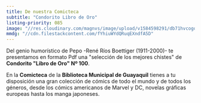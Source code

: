```yaml
---
title: De nuestra Comicteca
subtitle: "Condorito Libro de Oro"
listing-priority: 085
image: "//res.cloudinary.com/magnvs/image/upload/v1584598291/db71hvcogoeu8ulcxqre.jpg"
mmdg: "//cdn.filestackcontent.com/fYhiuWYdQRuqEXndfA5D"
---
```

Del genio humorístico de Pepo -René Ríos Boettiger (1911-2000)- te presentamos en formato Pdf una "selección de los mejores chistes" de **Condorito "Libro de Oro" Nº 100**.

En la **Comicteca** de la **Biblioteca Municipal de Guayaquil** tienes a tu disposición una gran colección de cómics de todo el mundo y de todos los géneros, desde los cómics americanos de Marvel y DC, novelas gráficas europeas hasta los manga japoneses.
